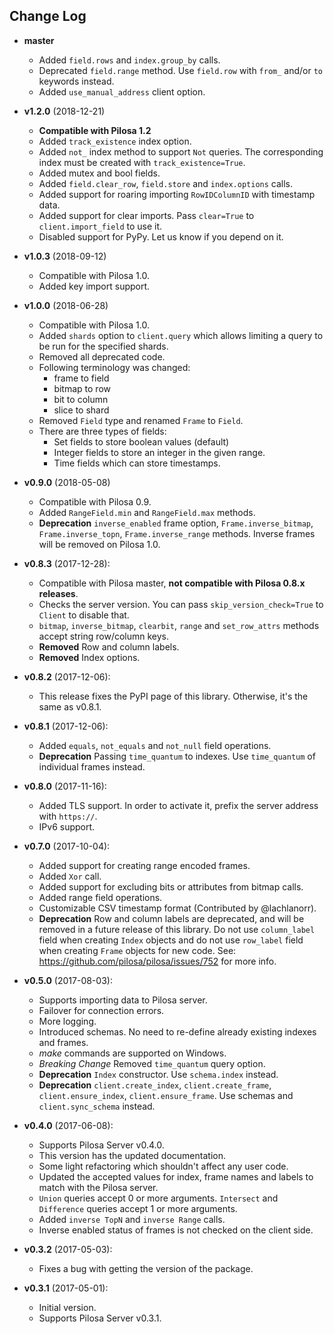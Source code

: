 ## Change Log

* **master**
    * Added `field.rows` and `index.group_by` calls.
    * Deprecated `field.range` method. Use `field.row` with `from_` and/or `to` keywords instead.
    * Added `use_manual_address` client option.

* **v1.2.0** (2018-12-21)
    * **Compatible with Pilosa 1.2**
    * Added `track_existence` index option.
    * Added `not_` index method to support `Not` queries. The corresponding index must be created with `track_existence=True`.
    * Added mutex and bool fields.
    * Added `field.clear_row`, `field.store` and `index.options` calls.
    * Added support for roaring importing `RowIDColumnID` with timestamp data.
    * Added support for clear imports. Pass `clear=True` to `client.import_field` to use it.
    * Disabled support for PyPy. Let us know if you depend on it.

* **v1.0.3** (2018-09-12)
    * Compatible with Pilosa 1.0.
    * Added key import support.

* **v1.0.0** (2018-06-28)
    * Compatible with Pilosa 1.0.
    * Added `shards` option to `client.query` which allows limiting a query to be run for the specified shards.
    * Removed all deprecated code.
    * Following terminology was changed:
        * frame to field
        * bitmap to row
        * bit to column
        * slice to shard
    * Removed `Field` type and renamed `Frame` to `Field`.
    * There are three types of fields:
        * Set fields to store boolean values (default)
        * Integer fields to store an integer in the given range.
        * Time fields which can store timestamps.

* **v0.9.0** (2018-05-08)
    * Compatible with Pilosa 0.9.
    * Added `RangeField.min` and `RangeField.max` methods.
    * **Deprecation** `inverse_enabled` frame option, `Frame.inverse_bitmap`, `Frame.inverse_topn`, `Frame.inverse_range` methods. Inverse frames will be removed on Pilosa 1.0.


* **v0.8.3** (2017-12-28):
    * Compatible with Pilosa master, **not compatible with Pilosa 0.8.x releases**.
    * Checks the server version. You can pass `skip_version_check=True` to `Client` to disable that.
    * `bitmap`, `inverse_bitmap`, `clearbit`, `range` and `set_row_attrs` methods accept string row/column keys.
    * **Removed** Row and column labels.
    * **Removed** Index options.


* **v0.8.2** (2017-12-06):
    * This release fixes the PyPI page of this library. Otherwise, it's the same as v0.8.1.

* **v0.8.1** (2017-12-06):
    * Added `equals`, `not_equals` and `not_null` field operations.
    * **Deprecation** Passing `time_quantum` to indexes. Use `time_quantum` of individual frames instead.

* **v0.8.0** (2017-11-16):
    * Added TLS support. In order to activate it, prefix the server address with `https://`.
    * IPv6 support.

* **v0.7.0** (2017-10-04):
    * Added support for creating range encoded frames.
    * Added `Xor` call.
    * Added support for excluding bits or attributes from bitmap calls.
    * Added range field operations.
    * Customizable CSV timestamp format (Contributed by @lachlanorr).
    * **Deprecation** Row and column labels are deprecated, and will be removed in a future release of this library. Do not use `column_label` field when creating `Index` objects and do not use `row_label` field when creating `Frame` objects for new code. See: https://github.com/pilosa/pilosa/issues/752 for more info.

* **v0.5.0** (2017-08-03):
    * Supports importing data to Pilosa server.
    * Failover for connection errors.
    * More logging.
    * Introduced schemas. No need to re-define already existing indexes and frames.
    * *make* commands are supported on Windows.
    * *Breaking Change* Removed `time_quantum` query option.
    * **Deprecation** `Index` constructor. Use `schema.index` instead.
    * **Deprecation** `client.create_index`, `client.create_frame`, `client.ensure_index`, `client.ensure_frame`. Use schemas and `client.sync_schema` instead.

* **v0.4.0** (2017-06-08):
    * Supports Pilosa Server v0.4.0.
    * This version has the updated documentation.
    * Some light refactoring which shouldn't affect any user code.
    * Updated the accepted values for index, frame names and labels to match with the Pilosa server.
    * `Union` queries accept 0 or more arguments. `Intersect` and `Difference` queries accept 1 or more arguments.
    * Added `inverse TopN` and `inverse Range` calls.
    * Inverse enabled status of frames is not checked on the client side.

* **v0.3.2** (2017-05-03):
    * Fixes a bug with getting the version of the package.

* **v0.3.1** (2017-05-01):
    * Initial version.
    * Supports Pilosa Server v0.3.1.

